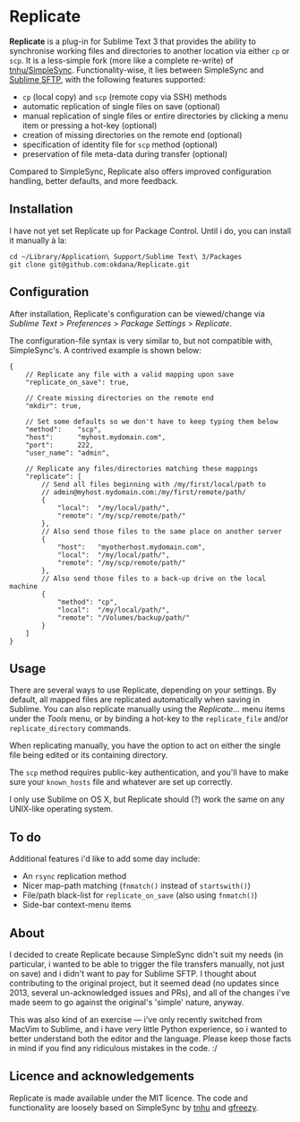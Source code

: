 # Replicate

**Replicate** is a plug-in for Sublime Text 3 that provides the ability to synchronise working files and directories to another location via either `cp` or `scp`. It is a less-simple fork (more like a complete re-write) of [tnhu/SimpleSync](https://github.com/tnhu/SimpleSync). Functionality-wise, it lies between SimpleSync and [Sublime SFTP](http://wbond.net/sublime_packages/sftp), with the following features supported:

* `cp` (local copy) and `scp` (remote copy via SSH) methods
* automatic replication of single files on save (optional)
* manual replication of single files or entire directories by clicking a menu item or pressing a hot-key (optional)
* creation of missing directories on the remote end (optional)
* specification of identity file for `scp` method (optional)
* preservation of file meta-data during transfer (optional)

Compared to SimpleSync, Replicate also offers improved configuration handling, better defaults, and more feedback.

## Installation

I have not yet set Replicate up for Package Control. Until i do, you can install it manually à la:

```
cd ~/Library/Application\ Support/Sublime Text\ 3/Packages
git clone git@github.com:okdana/Replicate.git
```

## Configuration

After installation, Replicate's configuration can be viewed/change via *Sublime Text* > *Preferences* > *Package Settings* > *Replicate*.

The configuration-file syntax is very similar to, but not compatible with, SimpleSync's. A contrived example is shown below:

```
{
	// Replicate any file with a valid mapping upon save
	"replicate_on_save": true,

	// Create missing directories on the remote end
	"mkdir": true,

	// Set some defaults so we don't have to keep typing them below
	"method":    "scp",
	"host":      "myhost.mydomain.com",
	"port":      222,
	"user_name": "admin",

	// Replicate any files/directories matching these mappings
	"replicate": [
		// Send all files beginning with /my/first/local/path to
		// admin@myhost.mydomain.com:/my/first/remote/path/
		{
			"local":  "/my/local/path/",
			"remote": "/my/scp/remote/path/"
		},
		// Also send those files to the same place on another server
		{
			"host":   "myotherhost.mydomain.com",
			"local":  "/my/local/path/",
			"remote": "/my/scp/remote/path/"
		},
		// Also send those files to a back-up drive on the local machine
		{
			"method": "cp",
			"local":  "/my/local/path/",
			"remote": "/Volumes/backup/path/"
		}
	]
}
```

## Usage

There are several ways to use Replicate, depending on your settings. By default, all mapped files are replicated automatically when saving in Sublime. You can also replicate manually using the *Replicate...* menu items under the *Tools* menu, or by binding a hot-key to the `replicate_file` and/or `replicate_directory` commands.

When replicating manually, you have the option to act on either the single file being edited or its containing directory.

The `scp` method requires public-key authentication, and you'll have to make sure your `known_hosts` file and whatever are set up correctly.

I only use Sublime on OS X, but Replicate should (?) work the same on any UNIX-like operating system.

## To do

Additional features i'd like to add some day include:

* An `rsync` replication method
* Nicer map-path matching (`fnmatch()` instead of `startswith()`)
* File/path black-list for `replicate_on_save` (also using `fnmatch()`)
* Side-bar context-menu items

## About

I decided to create Replicate because SimpleSync didn't suit my needs (in particular, i wanted to be able to trigger the file transfers manually, not just on save) and i didn't want to pay for Sublime SFTP. I thought about contributing to the original project, but it seemed dead (no updates since 2013, several un-acknowledged issues and PRs), and all of the changes i've made seem to go against the original's 'simple' nature, anyway.

This was also kind of an exercise — i've only recently switched from MacVim to Sublime, and i have very little Python experience, so i wanted to better understand both the editor and the language. Please keep those facts in mind if you find any ridiculous mistakes in the code. :/

## Licence and acknowledgements

Replicate is made available under the MIT licence. The code and functionality are loosely based on SimpleSync by [tnhu](https://github.com/tnhu) and [gfreezy](https://github.com/gfreezy).

